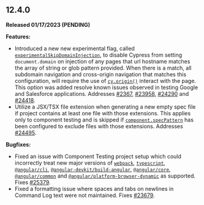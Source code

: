  <!-- See the ../guides/writing-the-cypress-changelog.md for details on writing the changelog. -->
## 12.4.0

__Released 01/17/2023 (PENDING)__

**Features:**

- Introduced a new new experimental flag, called [`experimentalSkipDomainInjection`](/guides/references/experiments#experimental-skip-domain-injection), to disable Cypress from setting `document.domain` on injection of any pages that url hostname matches the array of string or glob pattern provided. When there is a match, all subdomain navigation and cross-origin navigation that matches this configuration, will require the use of [`cy.origin()`](/api/commands/origin) interact with the page. This option was added resolve known issues observed in testing Google and Salesforce applications. Addresses [#2367](https://github.com/cypress-io/cypress/issues/2367), [#23958](https://github.com/cypress-io/cypress/issues/23958), [#24290](https://github.com/cypress-io/cypress/issues/24290) and [#24418](https://github.com/cypress-io/cypress/issues/24418).
- Utilize a JSX/TSX file extension when generating a new empty spec file if project contains at least one file with those extensions. This applies only to component testing and is skipped if [`component.specPattern`](/api/commands/session) has been configured to exclude files with those extensions. Addresses [#24495](https://github.com/cypress-io/cypress/issues/24495).

 <!-- this was reverted https://github.com/cypress-io/cypress/pull/25445
      ...changelog changes likely don't cover this scenario.
  - <Insert change details>. Addressed in [#24760](https://github.com/cypress-io/cypress/pull/24760).
  -->

**Bugfixes:**

-  Fixed an issue with Component Testing project setup which could incorrectly treat new major versions of [`webpack`](https://www.npmjs.com/package/webpack), [`typescript`](https://www.npmjs.com/package/typescript), [`@angular/cli`](https://www.npmjs.com/package/@angular/cli), [`@angular-devkit/build-angular`](https://www.npmjs.com/package/@angular-devkit/build-angular), [`@angular/core`](https://www.npmjs.com/package/@angular/core), [`@angular/common`](https://www.npmjs.com/package/@angular/common) and [`@angular/platform-browser-dynamic`](https://www.npmjs.com/package/@angular/platform-browser-dynamic) as supported. Fixes [#25379](https://github.com/cypress-io/cypress/issues/25379).
- Fixed a formatting issue where spaces and tabs on newlines in Command Log text were not maintained. Fixes [#23679](https://github.com/cypress-io/cypress/issues/23679).
